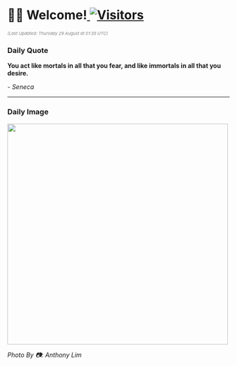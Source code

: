 <h1>👋🏽 Welcome!<a href="https://github.com/OmitNomis/"> <img src="https://visitor-badge.laobi.icu/badge?page_id=OmitNomis" alt="Visitors"></a></h1>

<i><p style="font-size: 0.6rem; color:gray">(Last Updated: Thursday 29 August at 01:35 UTC)</p></i>

<h3> Daily Quote </h3>
<b><p>You act like mortals in all that you fear, and like immortals in all that you desire.</p></b>
<i><caption style="font-size: 0.8rem; color:gray;">- Seneca</caption></i>


<hr>

<h3>Daily Image</h3>
<a href="https://images.unsplash.com/photo-1720941001946-8c49b44ae136?crop=entropy&cs=srgb&fm=jpg&ixid=M3w2MjM3MzF8MHwxfHJhbmRvbXx8fHx8fHx8fDE3MjQ4OTUzNDh8&ixlib=rb-4.0.3&q=85" target="_blank"><img style="height:500px;" src=https://images.unsplash.com/photo-1720941001946-8c49b44ae136?crop=entropy&cs=srgb&fm=jpg&ixid=M3w2MjM3MzF8MHwxfHJhbmRvbXx8fHx8fHx8fDE3MjQ4OTUzNDh8&ixlib=rb-4.0.3&q=85"/></a>

<i><caption style="font-size: 0.8rem; color:gray;"> Photo By 📷: Anthony Lim</caption></i>
